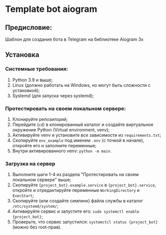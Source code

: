 # Template bot aiogram
## Предисловие:
Шаблон для создания бота в Telegram на библиотеке Aiogram 3x
## Установка

### Системные требования:
1. Python 3.9 и выше;
2. Linux (должно работать на Windows, но могут быть сложности с установкой);
3. Systemd (для запуска через systemd);
### Протестировать на своем локальном сервере:
1. Клонируйте репозиторий;
2. Перейдите (`cd`) в клонированный каталог и создайте виртуальное окружение Python (Virtual environment, venv);
3. Активируйте venv и установите все зависимости из `requirements.txt`;
4. Скопируйте `env_example` под именем `.env` (с точкой в начале), откройте его и заполните переменные;
5. Внутри активированного venv: `python -m main`.
### Загрузка на сервер
1. Выполните шаги 1-4 из раздела "Протестировать на своем локальном сервере" выше;
2. Скопируйте `{project_bot}.example.service` в `{project_bot}.service`, откройте и отредактируйте переменные `WorkingDirectory` 
и `ExecStart`;
3. Скопируйте (или создайте симлинк) файла службы в каталог `/etc/systemd/system/`;
4. Активируйте сервис и запустите его: `sudo systemctl enable {project_bot}`;
5. Проверьте, что сервис запустился: `systemctcl status {project_bot}` (можно без root-прав).
